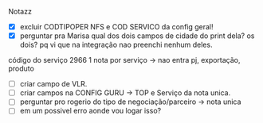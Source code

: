 Notazz
- [x] excluir CODTIPOPER NFS e COD SERVICO da config geral!
- [x] perguntar pra Marisa qual dos dois campos de cidade do print dela? os dois? pq vi que na integração nao preenchi nenhum deles.

código do serviço 2966
 1 nota por serviço → nao entra pj, exportação, produto

- [ ] criar campo de VLR.
- [ ] criar campos na CONFIG GURU → TOP e Serviço da nota unica.
- [ ] perguntar pro rogerio do tipo de negociação/parceiro → nota unica
- [ ] em um possivel erro aonde vou logar isso?